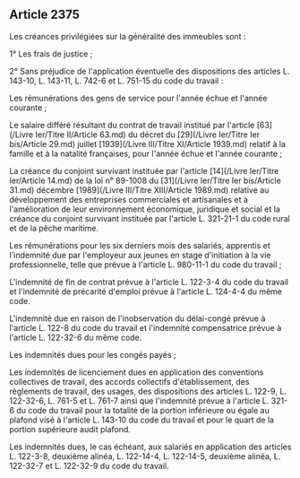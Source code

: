 Article 2375
----
Les créances privilégiées sur la généralité des immeubles sont :

1° Les frais de justice ;

2° Sans préjudice de l'application éventuelle des dispositions des articles L.
143-10, L. 143-11, L. 742-6 et L. 751-15 du code du travail :

Les rémunérations des gens de service pour l'année échue et l'année courante ;

Le salaire différé résultant du contrat de travail institué par l'article [63](/Livre Ier/Titre II/Article 63.md) du
décret du [29](/Livre Ier/Titre Ier bis/Article 29.md) juillet [1939](/Livre III/Titre XI/Article 1939.md) relatif à la famille et à la natalité françaises, pour
l'année échue et l'année courante ;

La créance du conjoint survivant instituée par l'article [14](/Livre Ier/Titre Ier/Article 14.md) de la loi n° 89-1008
du [31](/Livre Ier/Titre Ier bis/Article 31.md) décembre [1989](/Livre III/Titre XIII/Article 1989.md) relative au développement des entreprises commerciales et
artisanales et à l'amélioration de leur environnement économique, juridique et
social et la créance du conjoint survivant instituée par l'article L. 321-21-1
du code rural et de la pêche maritime.

Les rémunérations pour les six derniers mois des salariés, apprentis et
l'indemnité due par l'employeur aux jeunes en stage d'initiation à la vie
professionnelle, telle que prévue à l'article L. 980-11-1 du code du travail ;

L'indemnité de fin de contrat prévue à l'article L. 122-3-4 du code du travail
et l'indemnité de précarité d'emploi prévue à l'article L. 124-4-4 du même code.

L'indemnité due en raison de l'inobservation du délai-congé prévue à l'article
L. 122-8 du code du travail et l'indemnité compensatrice prévue à l'article L.
122-32-6 du même code.

Les indemnités dues pour les congés payés ;

Les indemnités de licenciement dues en application des conventions collectives
de travail, des accords collectifs d'établissement, des règlements de travail,
des usages, des dispositions des articles L. 122-9, L. 122-32-6, L. 761-5 et L.
761-7 ainsi que l'indemnité prévue à l'article L. 321-6 du code du travail pour
la totalité de la portion inférieure ou égale au plafond visé à l'article L.
143-10 du code du travail et pour le quart de la portion supérieure audit
plafond.

Les indemnités dues, le cas échéant, aux salariés en application des articles L.
122-3-8, deuxième alinéa, L. 122-14-4, L. 122-14-5, deuxième alinéa, L. 122-32-7
et L. 122-32-9 du code du travail.
